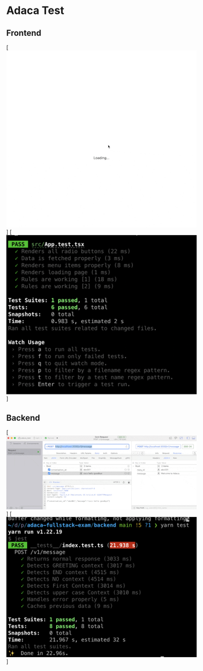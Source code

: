 # Adaca Test

## Frontend

[![Frontend Recording](./videos/frontend.gif)]
[![Frontend Screenshot](./screenshots/frontend_passing.png)]


## Backend

[![Backend Recording](./videos/backend.gif)]
[![Backend Screenshot](./screenshots/backend_passing.png)]
